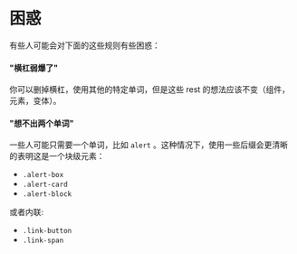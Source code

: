 # 困惑

有些人可能会对下面的这些规则有些困惑：

#### "横杠弱爆了"

你可以删掉横杠，使用其他的特定单词，但是这些 rest 的想法应该不变（组件，元素，变体）。

#### "想不出两个单词"

一些人可能只需要一个单词，比如 `alert` 。这种情况下，使用一些后缀会更清晰的表明这是一个块级元素：

  * `.alert-box`
  * `.alert-card`
  * `.alert-block`

  或者内联:

  * `.link-button`
  * `.link-span`
